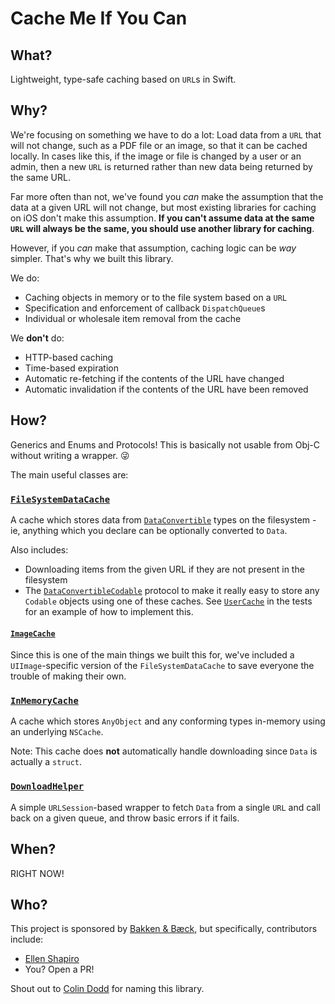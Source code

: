 # Cache Me If You Can

## What?

Lightweight, type-safe caching based on `URL`s in Swift. 

## Why? 

We're focusing on something we have to do a lot: Load data from a `URL` that will not change, such as a PDF file or an image, so that it can be cached locally. In cases like this, if the image or file is changed by a user or an admin, then a new `URL` is returned rather than new data being returned by the same URL. 

Far more often than not, we've found you *can* make the assumption that the data at a given URL will not change, but most existing libraries for caching on iOS don't make this assumption. **If you can't assume data at the same `URL` will always be the same, you should use another library for caching**. 

However, if you *can* make that assumption, caching logic can be *way* simpler. That's why we built this library.

We do: 

- Caching objects in memory or to the file system based on a `URL`
- Specification and enforcement of callback `DispatchQueue`s
- Individual or wholesale item removal from the cache

We **don't** do: 

- HTTP-based caching
- Time-based expiration
- Automatic re-fetching if the contents of the URL have changed
- Automatic invalidation if the contents of the URL have been removed

## How? 

Generics and Enums and Protocols! This is basically not usable from Obj-C without writing a wrapper. 😜

The main useful classes are:

### [`FileSystemDataCache`](CacheMeIfYouCan/CacheMeIfYouCan/CacheTypes/FileSystemDataCache.swift)

A cache which stores data from [`DataConvertible`](CacheMeIfYouCan/CacheMeIfYouCan/Protocols/DataConvertible.swift) types on the filesystem - ie, anything which you declare can be optionally converted to `Data`. 

Also includes: 

- Downloading items from the given URL if they are not present in the filesystem
- The [`DataConvertibleCodable`](CacheMeIfYouCan/CacheMeIfYouCan/Protocols/DataConvertibleCodable.swift) protocol to make it really easy to store any `Codable` objects using one of these caches. See [`UserCache`](CacheMeIfYouCan/CacheMeIfYouCanTests/TestCacheTypes/UserCache.swift) in the tests for an example of how to implement this. 


#### [`ImageCache`](CacheMeIfYouCan/CacheMeIfYouCan/CacheTypes/ImageCache.swift)

Since this is one of the main things we built this for, we've included a `UIImage`-specific version of the `FileSystemDataCache` to save everyone the trouble of making their own.

### [`InMemoryCache`](CacheMeIfYouCan/CacheMeIfYouCan/CacheTypes/InMemoryCache.swift)

A cache which stores `AnyObject` and any conforming types in-memory using an underlying `NSCache`.

Note: This cache does **not** automatically handle downloading since `Data` is actually a `struct`. 

### [`DownloadHelper`](CacheMeIfYouCan/CacheMeIfYouCan/Helpers/DownloadHelper.swift)

A simple `URLSession`-based wrapper to fetch `Data` from a single `URL` and call back on a given queue, and throw basic errors if it fails.

## When? 

RIGHT NOW!

## Who? 

This project is sponsored by [Bakken & Bæck](https://bakkenbaeck.no), but specifically, contributors include: 
    
- [Ellen Shapiro](https://github.com/designatednerd)
- You? Open a PR!

Shout out to [Colin Dodd](https://github.com/csdodd) for naming this library.